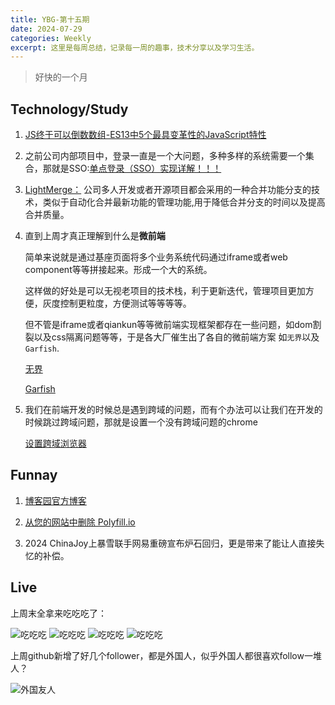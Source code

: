```yaml
---
title: YBG-第十五期
date: 2024-07-29
categories: Weekly
excerpt: 这里是每周总结，记录每一周的趣事，技术分享以及学习生活。
---
```


> 好快的一个月

## Technology/Study

1. [JS终于可以倒数数组-ES13中5个最具变革性的JavaScript特性](https://mp.weixin.qq.com/s/maWrCdMKKQ5ys_4EHNZPFA)

2. 之前公司内部项目中，登录一直是一个大问题，多种多样的系统需要一个集合，那就是SSO:[单点登录（SSO）实现详解！！！](https://mp.weixin.qq.com/s/DLyCPllFGmbycmgarGsRCA)

3. [LightMerge：](https://testerhome.com/topics/30345) 公司多人开发或者开源项目都会采用的一种合并功能分支的技术，类似于自动化合并最新功能的管理功能,用于降低合并分支的时间以及提高合并质量。

4. 直到上周才真正理解到什么是**微前端**

   简单来说就是通过基座页面将多个业务系统代码通过iframe或者web component等等拼接起来。形成一个大的系统。

   这样做的好处是可以无视老项目的技术栈，利于更新迭代，管理项目更加方便，灰度控制更粒度，方便测试等等等等。

   但不管是iframe或者qiankun等等微前端实现框架都存在一些问题，如dom割裂以及css隔离问题等等，于是各大厂催生出了各自的微前端方案
   如`无界`以及`Garfish`.

   [无界](https://wujie-micro.github.io/doc/guide/)

   [Garfish](https://www.garfishjs.org/)

5. 我们在前端开发的时候总是遇到跨域的问题，而有个办法可以让我们在开发的时候跳过跨域问题，那就是设置一个没有跨域问题的chrome

   [设置跨域浏览器](https://juejin.cn/post/7019171779478290463)

## Funnay

1. [博客园官方博客](https://www.cnblogs.com/cmt/p/18302049)

2. [从您的网站中删除 Polyfill.io](https://mp.weixin.qq.com/s/HSHvCS9bbDjm5cxCjAq45A?poc_token=HN4eo2ajdulmR9QBN6ZpTMq9nQf3wIQL5N3G0Sxw)

3. 2024 ChinaJoy上暴雪联手网易重磅宣布炉石回归，更是带来了能让人直接失忆的补偿。

## Live

上周末全拿来吃吃吃了：

<img src="/imgs/YBG-第十五期/吃1.png" alt="吃吃吃" />

<img src="/imgs/YBG-第十五期/吃2.png" alt="吃吃吃" />

<img src="/imgs/YBG-第十五期/吃3.png" alt="吃吃吃" />

<img src="/imgs/YBG-第十五期/吃4.png" alt="吃吃吃" />

上周github新增了好几个follower，都是外国人，似乎外国人都很喜欢follow一堆人？

<img src="/imgs/YBG-第十五期/follow.png" alt="外国友人" />
